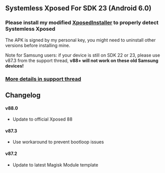 ## Systemless Xposed For SDK 23 (Android 6.0)
### Please install my modified [XposedInstaller](https://forum.xda-developers.com/attachment.php?attachmentid=4297539&d=1507562905) to properly detect Systemless Xposed

The APK is signed by my personal key, you might need to uninstall other versions before installing mine.

Note for Samsung users: if your device is still on SDK 22 or 23, please use v87.3 from the support thread, **v88+ will not work on these old Samsung devices!**

### [More details in support thread](http://forum.xda-developers.com/showthread.php?t=3388268)

## Changelog

#### v88.0
- Update to official Xposed 88

#### v87.3
- Use workaround to prevent bootloop issues

#### v87.2
- Update to latest Magisk Module template
